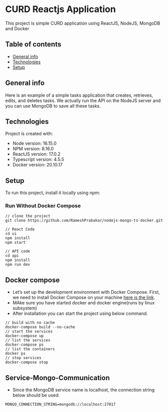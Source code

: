 # CURD Reactjs Application 
This project is simple CURD application using ReactJS, NodeJS, MongoDB and Docker

## Table of contents
* [General info](#general-info)
* [Technologies](#technologies)
* [Setup](#setup)


## General info
Here is an example of a simple tasks application that creates, retrieves, edits, and deletes tasks. We actually run the API on the NodeJS server and you can use MongoDB to save all these tasks.
	
## Technologies
Project is created with:
* Node version: 16.15.0
* NPM version: 8.16.0
* ReactJS version: 17.0.2
* Typescript version: 4.5.5	
* Docker version: 20.10.17


## Setup
To run this project, install it locally using npm:
### Run Without Docker Compose

```
// clone the project
git clone https://github.com/RameshPrabakar/nodejs-mongo-ts-docker.git

// React Code
cd ui
npm install
npm start

// API code
cd api
npm install
npm run dev
```

## Docker compose

 * Let’s set up the development environment with Docker Compose. First, we need to install Docker Compose on your machine [here is the link](https://docs.docker.com/compose/install/).
 * MAke sure you have started docker and docker engine(runs by linux subsystem)
 * After installation you can start the project using below command.
 
```
// build with no cache
docker-compose build --no-cache
// start the services
docker-compose up
// list the services
docker-compose ps
// list the containers
docker ps
// stop services
docker-compose stop
```

## Service-Mongo-Communication

* Since the MongoDB service name is localhost, the connection string below should be used.
```
MONGO_CONNECTION_STRING=mongodb://localhost:27017
```


